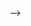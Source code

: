 <!-- ---
<!-- layout: post
title: a post with twitter
date: 2020-09-28 11:12:00-0400
description: an example of a blog post with twitter
--- -->
<!-- A sample blog page that demonstrates the inclusion of Tweets/Timelines/etc. -->

<!-- # Tweet -->
<!-- An example of displaying a tweet: -->
<!-- {% twitter https://twitter.com/rubygems/status/518821243320287232 %} -->

<!-- # Timeline -->
<!-- An example of pulling from a timeline: -->
<!-- {% twitter https://twitter.com/jekyllrb maxwidth=500 limit=3 %} -->

<!-- # Additional Details -->
<!-- For more details on using the plugin visit: [jekyll-twitter-plugin](https://github.com/rob-murray/jekyll-twitter-plugin){:target="\_blank"} --> -->
